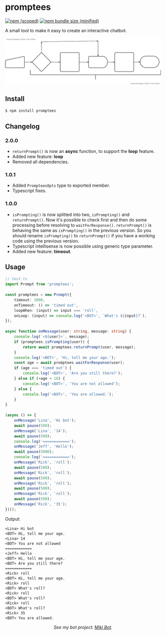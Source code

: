 # promptees

[![npm (scoped)](https://img.shields.io/npm/v/promptees.svg)](https://www.npmjs.com/package/promptees/)
[![npm bundle size (minified)](https://img.shields.io/bundlephobia/min/promptees.svg)](https://www.npmjs.com/package/promptees)

A small tool to make it easy to create an interactive chatbot.

<img src='./promptees.svg'>

## Install

```bash
$ npm install promptees
```

## Changelog

### 2.0.0

-   `returnPrompt()` is now an **async** function, to support the **loop** feature.
-   Added new feature: **loop**
-   Removed all dependencies.

### 1.0.1

-   Added `PrompteesOpts` type to exported member.
-   Typescript fixes.

### 1.0.0

-   `isPrompting()` is now splitted into two, `isPrompting()` and `returnPrompt()`. Now it's possible to check first and then do some processing before resolving to `waitForResponse()`. `returnPrompt()` is behaving the same as `isPrompting()` in the previous version. So you should rename `isPrompting()` to `returnPrompt()` if you have a working code using the previous version.
-   Typescript intellisense is now possible using generic type parameter.
-   Added new feature: **timeout**.

## Usage

```ts
// test.ts
import Prompt from 'promptees';

const promptees = new Prompt({
	timeout: 3000,
	onTimeout: () => 'timed out',
	loopWhen: (input) => input === 'roll',
	onLoop: (input) => console.log('<BOT>', `What's ${input}?`),
});

async function onMessage(user: string, message: string) {
	console.log(`<${user}>`, message);
	if (promptees.isPrompting(user)) {
		return await promptees.returnPrompt(user, message);
	}
	console.log('<BOT>', 'Hi, tell me your age.');
	const age = await promptees.waitForResponse(user);
	if (age === 'timed out') {
		console.log('<BOT>', 'Are you still there?');
	} else if (+age < 18) {
		console.log('<BOT>', 'You are not allowed');
	} else {
		console.log('<BOT>', 'You are allowed.');
	}
}

(async () => {
	onMessage('Lina', 'Hi bot');
	await pause(500);
	onMessage('Lina', '14');
	await pause(500);
	console.log('============');
	onMessage('Jeff', 'Hello');
	await pause(5000);
	console.log('============');
	onMessage('Rick', 'roll');
	await pause(500);
	onMessage('Rick', 'roll');
	await pause(500);
	onMessage('Rick', 'roll');
	await pause(500);
	onMessage('Rick', 'roll');
	await pause(500);
	onMessage('Rick', '35');
})();
```

Output:

```
<Lina> Hi bot
<BOT> Hi, tell me your age.
<Lina> 14
<BOT> You are not allowed
============
<Jeff> Hello
<BOT> Hi, tell me your age.
<BOT> Are you still there?
============
<Rick> roll
<BOT> Hi, tell me your age.
<Rick> roll
<BOT> What's roll?
<Rick> roll
<BOT> What's roll?
<Rick> roll
<BOT> What's roll?
<Rick> 35
<BOT> You are allowed.
```

<center><i>See my bot project: <a href='https://github.com/riozec/miki-whatsapp-bot'>Miki Bot</a>.</i></center>
